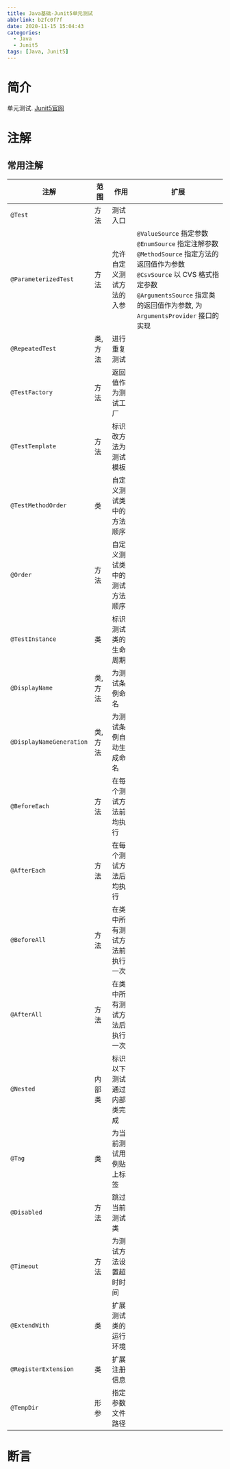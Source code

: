 ```yaml
---
title: Java基础-Junit5单元测试
abbrlink: b2fc0f7f
date: 2020-11-15 15:04:43
categories:
  - Java
  - Junit5
tags: [Java, Junit5]
---
```


# 简介

单元测试. [Junit5官网](https://junit.org/junit5/docs/current/user-guide/)


# 注解

## 常用注解

| 注解                 | 范围     | 作用                     | 扩展 |
| -------------------- | -------- | ------------------------ | ---- |
| `@Test`              | 方法     | 测试入口                 |      |
| `@ParameterizedTest` | 方法     | 允许自定义测试方法的入参 | ``@ValueSource`` 指定参数<br />`@EnumSource` 指定注解参数<br />`@MethodSource` 指定方法的返回值作为参数<br />`@CsvSource` 以 CVS 格式指定参数<br />`@ArgumentsSource` 指定类的返回值作为参数, 为 `ArgumentsProvider` 接口的实现 |
| `@RepeatedTest`      | 类, 方法 | 进行重复测试             |      |
| `@TestFactory`       |   方法      |  返回值作为测试工厂                         |      |
| `@TestTemplate` | 方法 | 标识改方法为测试模板 |      |
| `@TestMethodOrder` | 类 | 自定义测试类中的方法顺序 |      |
| `@Order` | 方法 | 自定义测试类中的测试方法顺序 | |
| `@TestInstance` | 类 | 标识测试类的生命周期 |      |
| `@DisplayName` | 类, 方法 | 为测试条例命名 |      |
| `@DisplayNameGeneration` | 类, 方法 | 为测试条例自动生成命名 |      |
| `@BeforeEach` | 方法 | 在每个测试方法前均执行 |      |
| `@AfterEach` | 方法 | 在每个测试方法后均执行 |      |
| `@BeforeAll` | 方法 | 在类中所有测试方法前执行一次 |      |
| `@AfterAll` | 方法 | 在类中所有测试方法后执行一次 |      |
| `@Nested` | 内部类 | 标识以下测试通过内部类完成 |      |
| `@Tag` | 类 | 为当前测试用例贴上标签 |      |
| `@Disabled` | 方法 | 跳过当前测试类 |      |
| `@Timeout` | 方法 | 为测试方法设置超时时间 |      |
| `@ExtendWith` | 类 | 扩展测试类的运行环境 |      |
| `@RegisterExtension` | 类 | 扩展注册信息 |      |
| `@TempDir` | 形参 | 指定参数文件路径 |      |





# 断言
